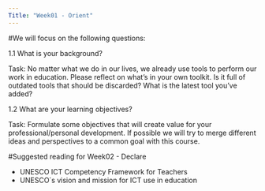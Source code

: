 ```yaml
---
Title: "Week01 - Orient"
---
```


#We will focus on the following questions:

1.1 What is your background?

Task: No matter what we do in our lives, we already use tools to perform our work in education.  Please reflect on what’s in your own toolkit.  Is it full of outdated tools that should be discarded? What is the latest tool you’ve added?

1.2 What are your learning objectives?

Task: Formulate some objectives that will create value for your professional/personal development.  If possible we will try to merge different ideas and perspectives to a common goal with this course.

#Suggested reading for Week02 - Declare

- UNESCO ICT Competency Framework for Teachers
- UNESCO`s vision and mission for ICT use in education
